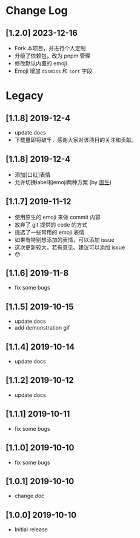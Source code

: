 # Change Log


## [1.2.0] 2023-12-16

- Fork 本项目，并进行个人定制
- 升级了依赖包，改为 pnpm 管理
- 修改默认内置的 emoji
- Emoji 增加 `dismiss` 和 `sort` 字段

# Legacy


## [1.1.8] 2019-12-4
- update docs
- 下载量即将破千，感谢大家对该项目的关注和贡献。

## [1.1.8] 2019-12-4
- 添加[口红]表情
- 允许切换label和emoji两种方案  (by [崮生](https://github.com/2234839))

## [1.1.7] 2019-11-12

- 使用原生的 emoji 来做 commit 内容
- 放弃了 git 提供的 code 的方式
- 挑选了一些常用的 emoji 表情
- 如果有特别想添加的表情，可以添加 issue
- 这次更新较大，若有意见、建议可以添加 issue
- 😯

## [1.1.6] 2019-11-8

- fix some bugs

## [1.1.5] 2019-10-15

- update docs
- add demonstration gif

## [1.1.4] 2019-10-14

- update docs

## [1.1.2] 2019-10-12

- update docs

## [1.1.1] 2019-10-11

- fix some bugs

## [1.1.0] 2019-10-10

- fix some bugs

## [1.0.1] 2019-10-10

- change doc

## [1.0.0] 2019-10-10

- Initial release